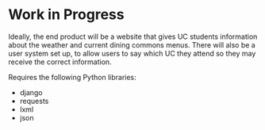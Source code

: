 Work in Progress
================

Ideally, the end product will be a website that gives UC students information about the weather and current dining commons menus. There will also be a user system set up, to allow users to say which UC they attend so they may receive the correct information.

Requires the following Python libraries:
* django
* requests
* lxml
* json
